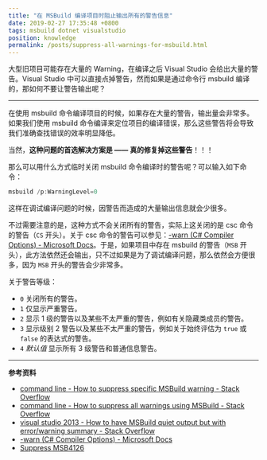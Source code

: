 ```yaml
---
title: "在 MSBuild 编译项目时阻止输出所有的警告信息"
date: 2019-02-27 17:35:48 +0800
tags: msbuild dotnet visualstudio
position: knowledge
permalink: /posts/suppress-all-warnings-for-msbuild.html
---
```


大型旧项目可能存在大量的 Warning，在编译之后 Visual Studio 会给出大量的警告。Visual Studio 中可以直接点掉警告，然而如果是通过命令行 msbuild 编译的，那如何不要让警告输出呢？

---

在使用 msbuild 命令编译项目的时候，如果存在大量的警告，输出量会非常多。如果我们使用 msbuild 命令编译来定位项目的编译错误，那么这些警告将会导致我们准确查找错误的效率明显降低。

当然，**这种问题的首选解决方案是 —— 真的修复掉这些警告**！！！

那么可以用什么方式临时关闭 msbuild 命令编译时的警告呢？可以输入如下命令：

```powershell
msbuild /p:WarningLevel=0
```

这样在调试编译问题的时候，因警告而造成的大量输出信息就会少很多。

不过需要注意的是，这种方式不会关闭所有的警告，实际上这关闭的是 csc 命令的警告（`CS` 开头）。关于 csc 命令的警告可以参见：[-warn (C# Compiler Options) - Microsoft Docs](https://docs.microsoft.com/en-us/dotnet/csharp/language-reference/compiler-options/warn-compiler-option)。于是，如果项目中存在 msbuild 的警告（`MSB` 开头），此方法依然还会输出，只不过如果是为了调试编译问题，那么依然会方便很多，因为 `MSB` 开头的警告会少非常多。

关于警告等级：

- `0`	关闭所有的警告。
- `1`	仅显示严重警告。
- `2`	显示 1 级的警告以及某些不太严重的警告，例如有关隐藏类成员的警告。
- `3`	显示级别 2 警告以及某些不太严重的警告，例如关于始终评估为 `true` 或 `false` 的表达式的警告。
- `4`   *默认值* 显示所有 3 级警告和普通信息警告。

---

**参考资料**

- [command line - How to suppress specific MSBuild warning - Stack Overflow](https://stackoverflow.com/q/1023858/6233938)
- [command line - How to suppress all warnings using MSBuild - Stack Overflow](https://stackoverflow.com/q/2050826/6233938)
- [visual studio 2013 - How to have MSBuild quiet output but with error/warning summary - Stack Overflow](https://stackoverflow.com/q/25565610/6233938)
- [-warn (C# Compiler Options) - Microsoft Docs](https://docs.microsoft.com/en-us/dotnet/csharp/language-reference/compiler-options/warn-compiler-option)
- [Suppress MSB4126](https://social.msdn.microsoft.com/Forums/en-US/96b3ea2e-92ed-4483-bbfe-a4dda3231eb9/suppress-msb4126)

